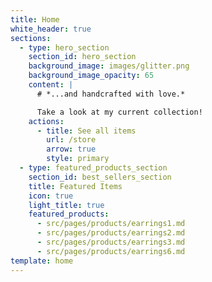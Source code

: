 ```yaml
---
title: Home
white_header: true
sections:
  - type: hero_section
    section_id: hero_section
    background_image: images/glitter.png
    background_image_opacity: 65
    content: |
      # *...and handcrafted with love.*

      Take a look at my current collection!
    actions:
      - title: See all items
        url: /store
        arrow: true
        style: primary
  - type: featured_products_section
    section_id: best_sellers_section
    title: Featured Items
    icon: true
    light_title: true
    featured_products:
      - src/pages/products/earrings1.md
      - src/pages/products/earrings2.md
      - src/pages/products/earrings3.md
      - src/pages/products/earrings6.md
template: home
---
```

